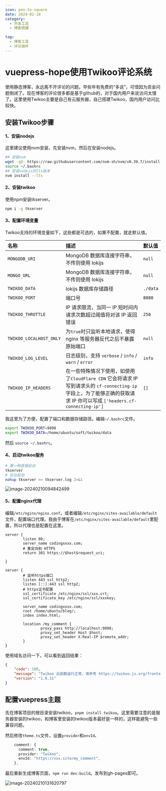 ```yaml
---
icon: pen-to-square
date: 2024-02-10
category:
  - 开发工具
  - 博客搭建

tag:
  - 博客工具
  - 评论插件
---
```


# vuepress-hope使用Twikoo评论系统
使用静态博客，永远离不开评论的问题。早些年有免费的“多说”，可惜因为资金问题倒闭了。现在博客的评论很多都是基于github的，对于国内用户来说访问太慢了。这里使用Twikoo主要是自己有云服务器，自己搭建Twikoo，国内用户访问比较快。

<!-- more -->



## 安装Twikoo步骤

#### 1、安装nodejs

这里建议使用nvm安装，先安装nvm，然后在安装nodejs。

```bash
## 安装nvm
wget -qO- https://raw.githubusercontent.com/nvm-sh/nvm/v0.39.7/install.sh | bash
source ~/.bashrc
## 安装nodejs的lts版本
nvm install --lts
```



#### 2、安装twikoo

使用npm安装tkserver。

```bash
npm i -g tkserver
```



#### 3、配置环境变量

Twikoo支持的环境变量如下，这些都是可选的，如果不配置，就走默认值。

| 名称                    | 描述                                                         | 默认值   |
| :---------------------- | :----------------------------------------------------------- | :------- |
| `MONGODB_URI`           | MongoDB 数据库连接字符串，不传则使用 lokijs                  | `null`   |
| `MONGO_URL`             | MongoDB 数据库连接字符串，不传则使用 lokijs                  | `null`   |
| `TWIKOO_DATA`           | lokijs 数据库存储路径                                        | `./data` |
| `TWIKOO_PORT`           | 端口号                                                       | `8080`   |
| `TWIKOO_THROTTLE`       | IP 请求限流，当同一 IP 短时间内请求次数超过阈值将对该 IP 返回错误 | `250`    |
| `TWIKOO_LOCALHOST_ONLY` | 为`true`时只监听本地请求，使得 nginx 等服务器反代之后不暴露原始端口 | `null`   |
| `TWIKOO_LOG_LEVEL`      | 日志级别，支持 `verbose` / `info` / `warn` / `error`         | `info`   |
| `TWIKOO_IP_HEADERS`     | 在一些特殊情况下使用，如使用了`CloudFlare CDN` 它会将请求 IP 写到请求头的 `cf-connecting-ip` 字段上，为了能够正确的获取请求 IP 你可以写成 `['headers.cf-connecting-ip']` | `[]`     |

我这里为了方便，配置了端口和数据存储路径。编辑`~/.bashrc`文件。

```bash
export TWIKOO_PORT=9898
export TWIKOO_DATA=/home/ubuntu/soft/twikoo/data
```

然后 `source ~/.bashrc`。



#### 4、启动twikoo服务

```bash
# 第一种直接启动
tkserver
# 后台启动
nohup tkserver >> tkserver.log 2>&1

```

![image-20240210094842499](https://blog-pics-1252092369.cos.ap-beijing.myqcloud.com/image-20240210094842499.png)



#### 5、配置nginx代理

编辑`/etc/nginx/nginx.conf`，或者编辑`/etc/nginx/sites-available/default`文件，配置端口代理。我由于博客在`/etc/nginx/sites-available/default`里配置，所以代理也是配置在这里。

```nginx
server {
        listen 80;
        server_name codingxxxx.com;
        # 重定向到 HTTPS
        return 301 https://$host$request_uri;

}        
		
server {
		# 监听https端口
        listen 443 ssl http2;
        listen [::]:443 ssl http2;
		# https证书配置
        ssl_certificate /etc/nginx/ssl/xxx.crt;
        ssl_certificate_key /etc/nginx/ssl/xxxkey;

        server_name codingxxxx.com;
        root /home/ubuntu/blog/;
        index index.html;

        location /my_comment {
                proxy_pass http://localhost:9898;
                proxy_set_header Host $host;
                proxy_set_header X-Real-IP $remote_addr;
        }
}
```

使用域名访问一下，可以看到返回结果：

```json
{
    "code": 100,
    "message": "Twikoo 云函数运行正常，请参考 https://twikoo.js.org/frontend.html 完成前端的配置",
    "version": "1.6.31"
}
```



## 配置vuepress主题



先在博客项目的根目录安装twikoo，`pnpm install twikoo`。这里需要注意的是服务器安装的twikoo，和博客里安装的twikoo版本最好是一样的，这样能避免一些兼容问题。

然后修改`theme.ts`文件，设置`provider`和`envId。`

```ts
    comment: {
      comment: true,
      provider: "Twikoo",
      envId: "https://xxx.site/my_comment",
    },
```

最后重新生成博客页面，`npm run dev:build`。发布到gh-pages即可。



![image-20240210131620797](https://blog-pics-1252092369.cos.ap-beijing.myqcloud.com/image-20240210131620797.png)



